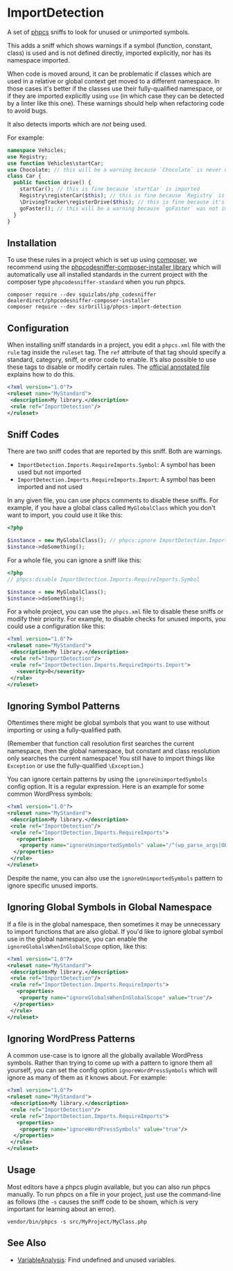 # ImportDetection

A set of [phpcs](https://github.com/squizlabs/PHP_CodeSniffer) sniffs to look for unused or unimported symbols.

This adds a sniff which shows warnings if a symbol (function, constant, class) is used and is not defined directly, imported explicitly, nor has its namespace imported.

When code is moved around, it can be problematic if classes which are used in a relative or global context get moved to a different namespace. In those cases it's better if the classes use their fully-qualified namespace, or if they are imported explicitly using `use` (in which case they can be detected by a linter like this one). These warnings should help when refactoring code to avoid bugs.

It also detects imports which are _not_ being used.

For example:

```php
namespace Vehicles;
use Registry;
use function Vehicles\startCar;
use Chocolate; // this will be a warning because `Chocolate` is never used
class Car {
  public function drive() {
    startCar(); // this is fine because `startCar` is imported
    Registry\registerCar($this); // this is fine because `Registry` is imported
    \DrivingTracker\registerDrive($this); // this is fine because it's fully-qualified
    goFaster(); // this will be a warning because `goFaster` was not imported
  }
}
```

## Installation

To use these rules in a project which is set up using [composer](https://href.li/?https://getcomposer.org/), we recommend using the [phpcodesniffer-composer-installer library](https://href.li/?https://github.com/DealerDirect/phpcodesniffer-composer-installer) which will automatically use all installed standards in the current project with the composer type `phpcodesniffer-standard` when you run phpcs.

```
composer require --dev squizlabs/php_codesniffer dealerdirect/phpcodesniffer-composer-installer
composer require --dev sirbrillig/phpcs-import-detection
```

## Configuration

When installing sniff standards in a project, you edit a `phpcs.xml` file with the `rule` tag inside the `ruleset` tag. The `ref` attribute of that tag should specify a standard, category, sniff, or error code to enable. It’s also possible to use these tags to disable or modify certain rules. The [official annotated file](https://href.li/?https://github.com/squizlabs/PHP_CodeSniffer/wiki/Annotated-ruleset.xml) explains how to do this.

```xml
<?xml version="1.0"?>
<ruleset name="MyStandard">
 <description>My library.</description>
 <rule ref="ImportDetection"/>
</ruleset>
```

## Sniff Codes

There are two sniff codes that are reported by this sniff. Both are warnings.

- `ImportDetection.Imports.RequireImports.Symbol`: A symbol has been used but not imported
- `ImportDetection.Imports.RequireImports.Import`: A symbol has been imported and not used

In any given file, you can use phpcs comments to disable these sniffs. For example, if you have a global class called `MyGlobalClass` which you don't want to import, you could use it like this:

```php
<?php

$instance = new MyGlobalClass(); // phpcs:ignore ImportDetection.Imports.RequireImports.Symbol -- this class is global
$instance->doSomething();
```

For a whole file, you can ignore a sniff like this:

```php
<?php
// phpcs:disable ImportDetection.Imports.RequireImports.Symbol

$instance = new MyGlobalClass();
$instance->doSomething();
```

For a whole project, you can use the `phpcs.xml` file to disable these sniffs or modify their priority. For example, to disable checks for unused imports, you could use a configuration like this:

```xml
<?xml version="1.0"?>
<ruleset name="MyStandard">
 <description>My library.</description>
 <rule ref="ImportDetection"/>
 <rule ref="ImportDetection.Imports.RequireImports.Import">
   <severity>0</severity>
 </rule>
</ruleset>
```

## Ignoring Symbol Patterns

Oftentimes there might be global symbols that you want to use without importing or using a fully-qualified path.

(Remember that function call resolution first searches the current namespace, then the global namespace, but constant and class resolution only searches the current namespace! You still have to import things like `Exception` or use the fully-qualified `\Exception`.)

You can ignore certain patterns by using the `ignoreUnimportedSymbols` config option. It is a regular expression. Here is an example for some common WordPress symbols:

```xml
<?xml version="1.0"?>
<ruleset name="MyStandard">
 <description>My library.</description>
 <rule ref="ImportDetection"/>
 <rule ref="ImportDetection.Imports.RequireImports">
   <properties>
    <property name="ignoreUnimportedSymbols" value="/^(wp_parse_args|OBJECT\S*|ARRAY_\S+|is_wp_error|__|esc_html__|get_blog_\S+)$/"/>
  </properties>
 </rule>
</ruleset>
```

Despite the name, you can also use the `ignoreUnimportedSymbols` pattern to ignore specific unused imports.

## Ignoring Global Symbols in Global Namespace

If a file is in the global namespace, then sometimes it may be unnecessary to import functions that are also global. If you'd like to ignore global symbol use in the global namespace, you can enable the `ignoreGlobalsWhenInGlobalScope` option, like this:

```xml
<?xml version="1.0"?>
<ruleset name="MyStandard">
 <description>My library.</description>
 <rule ref="ImportDetection"/>
 <rule ref="ImportDetection.Imports.RequireImports">
   <properties>
    <property name="ignoreGlobalsWhenInGlobalScope" value="true"/>
  </properties>
 </rule>
</ruleset>
```

## Ignoring WordPress Patterns

A common use-case is to ignore all the globally available WordPress symbols. Rather than trying to come up with a pattern to ignore them all yourself, you can set the config option `ignoreWordPressSymbols` which will ignore as many of them as it knows about. For example:

```xml
<?xml version="1.0"?>
<ruleset name="MyStandard">
 <description>My library.</description>
 <rule ref="ImportDetection"/>
 <rule ref="ImportDetection.Imports.RequireImports">
   <properties>
    <property name="ignoreWordPressSymbols" value="true"/>
  </properties>
 </rule>
</ruleset>
```

## Usage

Most editors have a phpcs plugin available, but you can also run phpcs manually. To run phpcs on a file in your project, just use the command-line as follows (the `-s` causes the sniff code to be shown, which is very important for learning about an error).

```
vendor/bin/phpcs -s src/MyProject/MyClass.php
```

## See Also

- [VariableAnalysis](https://github.com/sirbrillig/phpcs-variable-analysis): Find undefined and unused variables.
